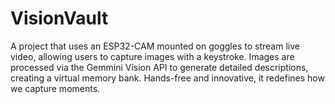 # VisionVault
A project that uses an ESP32-CAM mounted on goggles to stream live video, allowing users to capture images with a keystroke. Images are processed via the Gemmini Vision API to generate detailed descriptions, creating a virtual memory bank. Hands-free and innovative, it redefines how we capture moments.
